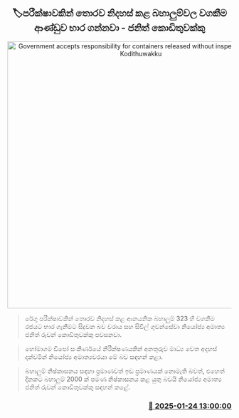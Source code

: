 <p align='center'><b><h2 align='center' title='Government accepts responsibility for containers released without inspection - Janith Kodithuwakku'>🏷පරීක්ෂාවකින් තොරව නිදහස් කළ බහාලුම්වල වගකීම ආණ්ඩුව භාර ගන්නවා - ජනිත් කොඩිතුවක්කු</h2></b></p>
<p align='center'><img src='https://helakuru.sgp1.cdn.digitaloceanspaces.com/esana/images/lib/janith-ruwan.jpg' width='600' alt='Government accepts responsibility for containers released without inspection - Janith Kodithuwakku'></p>

> රේගු පරීක්ෂාවකින් තොරව නිදහස් කළ ආනයනික බහාලු‍ම් 323 හි වගකීම රජයට භාර ගැනීමට සිදුවන බව වරාය සහ සිවිල් ගුවන්සේවා නියෝජ්‍ය අමාත්‍ය ජනිත් රුවන් කොඩිතුවක්කු පවසනවා.

> හෝමාගම ඩිපෝ සංකීර්ණයේ නිරීක්ෂණයකින් අනතුරුව මාධ්‍ය වෙත අදහස් දක්වමින් නියෝජ්‍ය අමාත්‍යවරයා මේ බව සඳහන් කළා.

> බහාලු‍ම් නිෂ්කාසනය සඳහා ප්‍රමාණවත් ඉඩ ප්‍රමාණයක් නොමැති බවත්, එහෙත් දිනකට බහාලුම් 2000 ක් පමණ නිෂ්කාසනය කළ යුතු බවයි නියෝජ්‍ය අමාත්‍ය ජනිත් රුවන් කොඩිතුවක්කු සඳහන් කළේ. 



<h3 align='right'><a href='https://www.helakuru.lk/esana/p/106852/'>📅 2025-01-24 13:00:00</a></h3>
